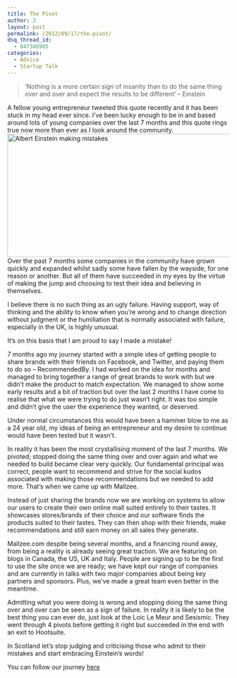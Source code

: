 ```yaml
---
title: The Pivot
author: 3
layout: post
permalink: /2012/09/17/the-pivot/
dsq_thread_id:
  - 847346905
categories:
  - Advice
  - Startup Talk
---
```

> &#8216;Nothing is a more certain sign of insanity than to do the same thing over and over and expect the results to be different&#8217; – Einstein

A fellow young entrepreneur tweeted this quote recently and it has been stuck in my head ever since. I&#8217;ve been lucky enough to be in and based around lots of young companies over the last 7 months and this quote rings true now more than ever as I look around the community.[<img class="aligncenter size-full wp-image-2221" src="http://www.rookieoven.com/wp-content/uploads/2012/09/AlbertEinstein.jpeg" alt="Albert Einstein making mistakes" width="530" height="280" />][1]  
Over the past 7 months some companies in the community have grown quickly and expanded whilst sadly some have fallen by the wayside, for one reason or another. But all of them have succeeded in my eyes by the virtue of making the jump and choosing to test their idea and believing in themselves.

I believe there is no such thing as an ugly failure. Having support, way of thinking and the ability to know when you&#8217;re wrong and to change direction without judgment or the humiliation that is normally associated with failure, especially in the UK, is highly unusual.

It&#8217;s on this basis that I am proud to say I made a mistake!

7 months ago my journey started with a simple idea of getting people to share brands with their friends on Facebook, and Twitter, and paying them to do so &#8211; RecommendedBy. I had worked on the idea for months and managed to bring together a range of great brands to work with but we didn&#8217;t make the product to match expectation. We managed to show some early results and a bit of traction but over the last 2 months I have come to realise that what we were trying to do just wasn&#8217;t right. It was too simple and didn&#8217;t give the user the experience they wanted, or deserved.

Under normal circumstances this would have been a hammer blow to me as a 24 year old, my ideas of being an entrepreneur and my desire to continue would have been tested but it wasn&#8217;t.

In reality it has been the most crystallising moment of the last 7 months. We pivoted; stopped doing the same thing over and over again and what we needed to build became clear very quickly. Our fundamental principal was correct, people want to recommend and strive for the social kudos associated with making those recommendations but we needed to add more. That’s when we came up with Mallzee.

Instead of just sharing the brands now we are working on systems to allow our users to create their own online mall suited entirely to their tastes. It showcases stores/brands of their choice and our software finds the products suited to their tastes. They can then shop with their friends, make recommendations and still earn money on all sales they generate.

Mallzee.com despite being several months, and a financing round away, from being a reality is already seeing great traction. We are featuring on blogs in Canada, the US, UK and Italy. People are signing up to be the first to use the site once we are ready; we have kept our range of companies and are currently in talks with two major companies about being key partners and sponsors. Plus, we’ve made a great team even better in the meantime.

Admitting what you were doing is wrong and stopping doing the same thing over and over can be seen as a sign of failure. In reality it is likely to be the best thing you can ever do, just look at the Loic Le Meur and Sesismic. They went through 4 pivots before getting it right but succeeded in the end with an exit to Hootsuite.

In Scotland let’s stop judging and criticising those who admit to their mistakes and start embracing Einstein&#8217;s words!

You can follow our journey <a href="http://www.mallzee.com" target="_blank">here</a>

 [1]: http://www.rookieoven.com/wp-content/uploads/2012/09/AlbertEinstein.jpeg
